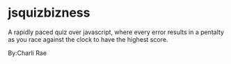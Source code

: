 # jsquizbizness


A rapidly paced quiz over javascript, where every error results in a pentalty as you race against the clock to have the highest score.



By:Charli Rae
